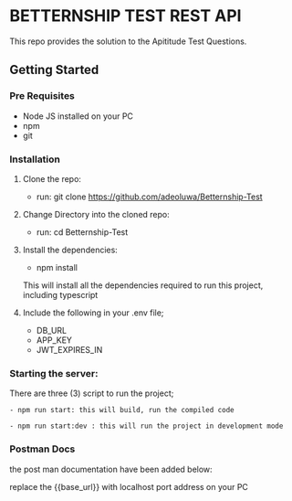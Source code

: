 # BETTERNSHIP TEST REST API

This repo provides the solution to the Apititude Test Questions.


## Getting Started

### Pre Requisites
 - Node JS installed on your PC
 - npm
 - git

### Installation

1.  Clone the repo:
    - run: git clone https://github.com/adeoluwa/Betternship-Test

2.  Change Directory into the cloned repo:
    - run: cd Betternship-Test

3.  Install the dependencies:
    - npm install

    This will install all the dependencies required to run this project, including typescript

4.  Include the following in your .env file;
    - DB_URL
    - APP_KEY
    - JWT_EXPIRES_IN


### Starting the server:

There are three (3) script to run the project;

    - npm run start: this will build, run the compiled code 

    - npm run start:dev : this will run the project in development mode


### Postman Docs

the post man documentation have been added below:
    

replace the {{base_url}} with localhost port address on your PC

